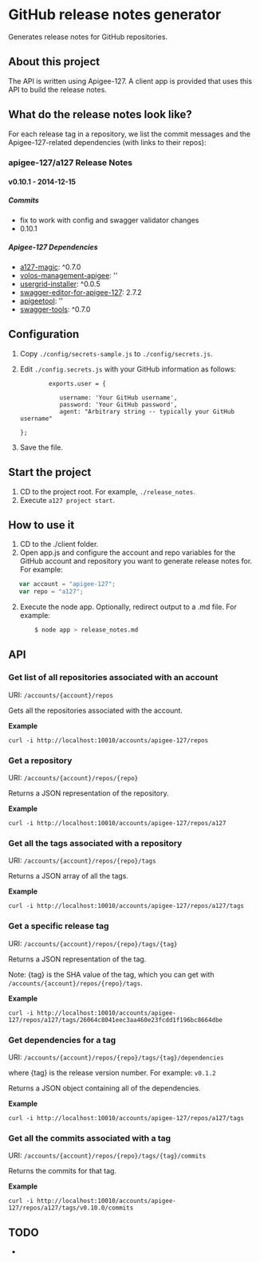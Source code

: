 # GitHub release notes generator

Generates release notes for GitHub repositories.

## About this project

The API is written using Apigee-127. A client app is provided that uses this API to build the release notes.

## What do the release notes look like?

For each release tag in a repository, we list the commit messages and the Apigee-127-related dependencies (with links to their repos):


### apigee-127/a127 Release Notes

#### v0.10.1 - 2014-12-15

##### Commits

* fix to work with config and swagger validator changes
* 0.10.1


##### Apigee-127 Dependencies

* [a127-magic](https://github.com/apigee-127/swagger-tools): ^0.7.0
* [volos-management-apigee](https://github.com/apigee-127/swagger-tools): ''
* [usergrid-installer](https://github.com/apigee-127/swagger-tools): ^0.0.5
* [swagger-editor-for-apigee-127](https://github.com/swagger-api/swagger-editor): 2.7.2
* [apigeetool](https://github.com/apigee/apigeetool-node): ''
* [swagger-tools](https://github.com/apigee-127/swagger-tools): ^0.7.0


## Configuration

1. Copy `./config/secrets-sample.js` to `./config/secrets.js`. 
2. Edit `./config.secrets.js` with your GitHub information as follows:

    ```
            exports.user = {

               username: 'Your GitHub username',
               password: 'Your GitHub password',
               agent: "Arbitrary string -- typically your GitHub username"

    };
    ```

3. Save the file.

## Start the project

1. CD to the project root. For example, `./release_notes`. 
2. Execute `a127 project start`.

## How to use it

1. CD to the ./client folder.
2. Open app.js and configure the account and repo variables for the GitHub account and repository you want to generate release notes for. For example:

```javascript
   var account = "apigee-127";
   var repo = "a127";
```

2. Execute the node app. Optionally, redirect output to a .md file. For example:

    ``` sh 
        $ node app > release_notes.md
    ```


## API

### Get list of all repositories associated with an account

URI: `/accounts/{account}/repos`

Gets all the repositories  associated with the account.

**Example**

`curl -i http://localhost:10010/accounts/apigee-127/repos`

### Get a repository

URI: `/accounts/{account}/repos/{repo}`

Returns a JSON representation of the repository.

**Example**

`curl -i http://localhost:10010/accounts/apigee-127/repos/a127`

### Get all the tags associated with a repository

URI: `/accounts/{account}/repos/{repo}/tags`

Returns a JSON array of all the tags.

**Example**

`curl -i http://localhost:10010/accounts/apigee-127/repos/a127/tags`

### Get a specific release tag

URI: `/accounts/{account}/repos/{repo}/tags/{tag}`

Returns a JSON representation of the tag. 

Note: {tag} is the SHA value of the tag, which you can get with `/accounts/{account}/repos/{repo}/tags`.

**Example**

`curl -i http://localhost:10010/accounts/apigee-127/repos/a127/tags/26064c8041eec3aa460e23fcdd1f196bc8664dbe`

### Get dependencies for a tag

URI: `/accounts/{account}/repos/{repo}/tags/{tag}/dependencies`

where {tag} is the release version number. For example: `v0.1.2`

Returns a JSON object containing all of the dependencies. 

**Example**

`curl -i http://localhost:10010/accounts/apigee-127/repos/a127/tags`

### Get all the commits associated with a tag

URI: `/accounts/{account}/repos/{repo}/tags/{tag}/commits`

Returns the commits for that tag. 

**Example**

`curl -i http://localhost:10010/accounts/apigee-127/repos/a127/tags/v0.10.0/commits`



## TODO

* 





